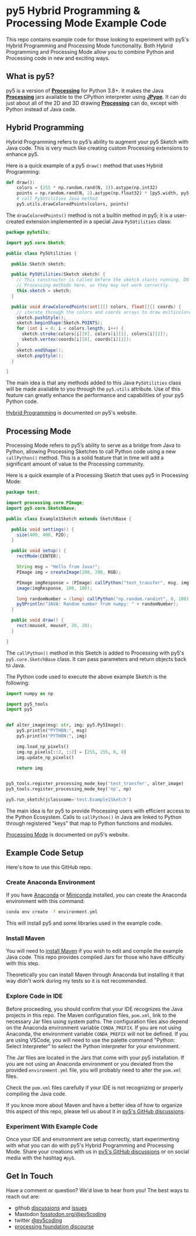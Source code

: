# py5 Hybrid Programming & Processing Mode Example Code

This repo contains example code for those looking to experiment with py5's Hybrid Programming and Processing Mode functionality. Both Hybrid Programming and Processing Mode allow you to combine Python and Processing code in new and exciting ways.

## What is py5?

py5 is a version of [**Processing**][processing] for Python 3.8+. It makes the Java [**Processing**][processing] jars available to the CPython interpreter using [**JPype**][jpype]. It can do just about all of the 2D and 3D drawing [**Processing**][processing] can do, except with Python instead of Java code.

## Hybrid Programming

Hybrid Programming refers to py5’s ability to augment your py5 Sketch with Java code. This is very much like creating custom Processing extensions to enhance py5.

Here is a quick example of a py5 `draw()` method that uses Hybrid Programming:

```python
def draw():
    colors = (255 * np.random.rand(N, 3)).astype(np.int32)
    points = np.random.rand(N, 2).astype(np.float32) * [py5.width, py5.height]
    # call Py5Utilities Java method
    py5.utils.drawColoredPoints(colors, points)
```

The `drawColoredPoints()` method is not a builtin method in py5; it is a user-created extension implemented in a special Java `Py5Utilities` class:

```java
package py5utils;

import py5.core.Sketch;

public class Py5Utilities {

  public Sketch sketch;

  public Py5Utilities(Sketch sketch) {
    // This constructor is called before the sketch starts running. DO NOT use
    // Processing methods here, as they may not work correctly.
    this.sketch = sketch;
  }

  public void drawColoredPoints(int[][] colors, float[][] coords) {
    // iterate through the colors and coords arrays to draw multicolored points
    sketch.pushStyle();
    sketch.beginShape(Sketch.POINTS);
    for (int i = 0; i < colors.length; i++) {
      sketch.stroke(colors[i][0], colors[i][1], colors[i][2]);
      sketch.vertex(coords[i][0], coords[i][1]);
    }
    sketch.endShape();
    sketch.popStyle();
  }

}
```

The main idea is that any methods added to this Java `Py5Utilities` class will be made available to you through the `py5.utils` attribute. Use of this feature can greatly enhance the performance and capabilities of your py5 Python code.

[Hybrid Programming](http://py5coding.org/content/hybrid_programming.html) is documented on py5's website.

## Processing Mode

Processing Mode refers to py5’s ability to serve as a bridge from Java to Python, allowing Processing Sketches to call Python code using a new `callPython()` method. This is a solid feature that in time will add a significant amount of value to the Processing community.

Here is a quick example of a Processing Sketch that uses py5 in Processing Mode:

```java
package test;

import processing.core.PImage;
import py5.core.SketchBase;

public class Example1Sketch extends SketchBase {

  public void settings() {
    size(400, 400, P2D);
  }

  public void setup() {
    rectMode(CENTER);

    String msg = "Hello from Java!";
    PImage img = createImage(200, 200, RGB);

    PImage imgResponse = (PImage) callPython("test_transfer", msg, img);
    image(imgResponse, 100, 100);

    long randomNumber = (long) callPython("np.random.randint", 0, 100);
    py5Println("JAVA: Random number from numpy: " + randomNumber);
  }

  public void draw() {
    rect(mouseX, mouseY, 20, 20);
  }

}
```

The `callPython()` method in this Sketch is added to Processing with py5's `py5.core.SketchBase` class. It can pass parameters and return objects back to Java.

The Python code used to execute the above example Sketch is the following:

```python
import numpy as np

import py5_tools
import py5


def alter_image(msg: str, img: py5.Py5Image):
    py5.println("PYTHON:", msg)
    py5.println("PYTHON:", img)

    img.load_np_pixels()
    img.np_pixels[::2, ::2] = [255, 255, 0, 0]
    img.update_np_pixels()

    return img


py5_tools.register_processing_mode_key('test_transfer', alter_image)
py5_tools.register_processing_mode_key('np', np)

py5.run_sketch(jclassname='test.Example1Sketch')
```

The main idea is for py5 to provide Processing users with efficient access to the Python Ecosystem. Calls to `callPython()` in Java are linked to Python through registered "keys" that map to Python functions and modules.

[Processing Mode](http://py5coding.org/content/processing_mode.html) is documented on py5's website.

## Example Code Setup

Here's how to use this GitHub repo.

### Create Anaconda Environment

If you have [Anaconda][anaconda] or [Miniconda][miniconda] installed, you can create the Anaconda environment with this command:

```bash
conda env create -f environment.yml
```

This will install py5 and some libraries used in the example code.

### Install Maven

You will need to [install Maven](https://maven.apache.org/install.html) if you wish to edit and compile the example Java code. This repo provides compiled Jars for those who have difficulty with this step.

Theoretically you can install Maven through Anaconda but installing it that way didn't work during my tests so it is not recommended.

### Explore Code in IDE

Before proceeding, you should confirm that your IDE recognizes the Java projects in this repo. The Maven configuration files, `pom.xml`, link to the necessary Jar files using system paths. The configuration files also depend on the Anaconda environment variable `CONDA_PREFIX`. If you are not using Anaconda, the environment variable `CONDA_PREFIX` will not be defined. If you are using VSCode, you will need to use the palette command "Python: Select Interpreter" to select the Python interpreter for your environment.

The Jar files are located in the Jars that come with your py5 installation. If you are not using an Anaconda environment or you deviated from the provided `environment.yml` file, you will probably need to alter the `pom.xml` files.

Check the `pom.xml` files carefully if your IDE is not recognizing or properly compiling the Java code.

If you know more about Maven and have a better idea of how to organize this aspect of this repo, please tell us about it in [py5's GitHub discussions][py5_github_discussions].

### Experiment With Example Code

Once your IDE and environment are setup correctly, start experimenting with what you can do with py5's Hybrid Programming and Processing Mode. Share your creations with us in [py5's GitHub discussions][py5_github_discussions] or on social media with the hashtag `#py5`.

## Get In Touch

Have a comment or question? We'd love to hear from you! The best ways to reach out are:

* github [discussions](https://github.com/py5coding/py5generator/discussions) and [issues](https://github.com/py5coding/py5generator/issues)
* Mastodon <a rel="me" href="https://fosstodon.org/@py5coding">fosstodon.org/@py5coding</a>
* twitter [@py5coding](https://twitter.com/py5coding)
* [processing foundation discourse](https://discourse.processing.org/)

[py5_github_discussions]: https://github.com/py5coding/py5generator/discussions
[processing]: https://github.com/processing/processing4
[jpype]: https://github.com/jpype-project/jpype

[anaconda]: https://docs.anaconda.com/anaconda/install/
[miniconda]: https://conda.io/projects/conda/en/stable/user-guide/install/index.html
